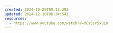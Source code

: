 ```yaml
---
created: 2024-10-29T09:12:29Z
updated: 2024-12-10T08:34:54Z
resources:
  - https://www.youtube.com/watch?v=dCxSsr5xuL8
---
```

